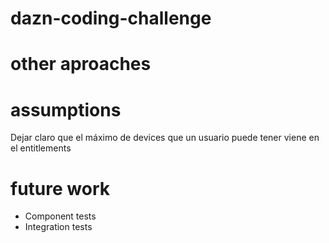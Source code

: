# dazn-coding-challenge


# other aproaches

# assumptions 
Dejar claro que el máximo de devices que un usuario puede tener viene en el entitlements

# future work

- Component tests
- Integration tests